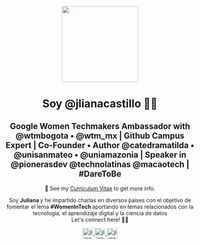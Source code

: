<p align="center" width="300">
<img align="center" width="200" src="https://user-images.githubusercontent.com/96964513/233892774-7bb6db1e-c1db-4b97-93cf-4863ea0ac327.jpg" />
   <h1 align="center">Soy @jlianacastillo 👩‍💻</h1>
   <h2 align="center">Google Women Techmakers Ambassador with @wtmbogota • @wtm_mx | Github Campus Expert | Co-Founder • Author @catedramatilda • @unisanmateo • @uniamazonia | Speaker in @pionerasdev @technolatinas @macaotech | #DareToBe</h2>
</p>
<p align="center">
📝 See my <a href="https://drive.google.com/file/d/1IvOEkP0t9tjdoO7XjUiM0O1oZopA526n/view?usp=share_link">Curriculum Vitae</a> to get more info.
</p>
<p align="center">Soy <strong> Juliana </strong> y he impartido charlas en diversos países con el objetivo de fomentar el lema <strong> #WomenInTech </strong> aportando en temas relacionados con la tecnología, el aprendizaje digital y la ciencia de datos<br />Let's connect here! 🙌🏻</p>
<p align="center">
  <a href="https://twitter.com/jlianacastillo" target="blank">
    <img align="center" src="https://cdn.jsdelivr.net/npm/simple-icons@3.0.1/icons/twitter.svg" alt="jlianacastillo" height="28px" width="28px" />
  </a>
  <a href="https://www.linkedin.com/in/jlianacastillo/" target="blank">
    <img align="center" src="https://cdn.jsdelivr.net/npm/simple-icons@3.0.1/icons/linkedin.svg" alt="jlianacastillo" height="28px" width="28px" />
  </a>
    <a href="https://www.facebook.com/jliannacastillo" target="blank">
    <img align="center" src="https://cdn.jsdelivr.net/npm/simple-icons@3.0.1/icons/facebook.svg" alt="jlianacastillo" height="28px" width="28px" />
  </a>
</p>


